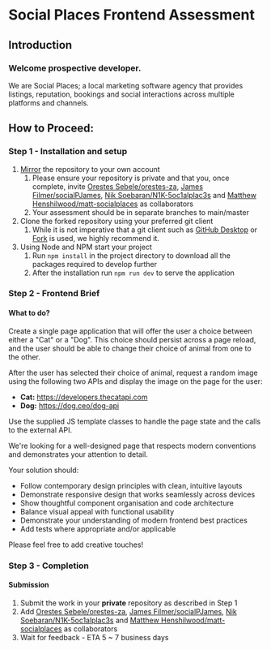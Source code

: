 # Social Places Frontend Assessment

## Introduction

### Welcome prospective developer.

We are Social Places; a local marketing software agency that provides listings, reputation, bookings and social interactions across multiple platforms and channels.


## How to Proceed:

### Step 1 - Installation and setup

1. [Mirror](https://docs.github.com/en/repositories/creating-and-managing-repositories/duplicating-a-repository) the repository to your own account
    1. Please ensure your repository is private and that you, once complete, invite [Orestes Sebele/orestes-za](orestes@socialplaces.io), [James Filmer/socialPJames](james@socialplaces.io), [Nik Soebaran/N1K-5oc1alplac3s](nik@socialplaces.io) and [Matthew Henshilwood/matt-socialplaces](matthew@socialplaces.io) as collaborators
    2. Your assessment should be in separate branches to main/master
2. Clone the forked repository using your preferred git client
    1. While it is not imperative that a git client such as [GitHub Desktop](https://desktop.github.com) or [Fork](https://git-fork.com/) is used,
       we highly recommend it.
3. Using Node and NPM start your project
    1. Run `npm install` in the project directory to download all the packages required to develop further
    2. After the installation run `npm run dev` to serve the application

### Step 2 - Frontend Brief

#### What to do?

Create a single page application that will offer the user a choice between either a "Cat" or a "Dog".
This choice should persist across a page reload, and the user should be able to change their choice of animal from one to the other.

After the user has selected their choice of animal, request a random image using the following two APIs and display the image on the page for the user:

- **Cat:** https://developers.thecatapi.com
- **Dog:** https://dog.ceo/dog-api

Use the supplied JS template classes to handle the page state and the calls to the external API.

We're looking for a well-designed page that respects modern conventions and demonstrates your attention to detail.

Your solution should:

- Follow contemporary design principles with clean, intuitive layouts
- Demonstrate responsive design that works seamlessly across devices
- Show thoughtful component organisation and code architecture
- Balance visual appeal with functional usability
- Demonstrate your understanding of modern frontend best practices
- Add tests where appropriate and/or applicable

Please feel free to add creative touches! 

### Step 3 - Completion

#### Submission

1. Submit the work in your **private** repository as described in Step 1
2. Add [Orestes Sebele/orestes-za](orestes@socialplaces.io), [James Filmer/socialPJames](james@socialplaces.io), [Nik Soebaran/N1K-5oc1alplac3s](nik@socialplaces.io) and [Matthew Henshilwood/matt-socialplaces](matthew@socialplaces.io) as collaborators
3. Wait for feedback - ETA 5 ~ 7 business days